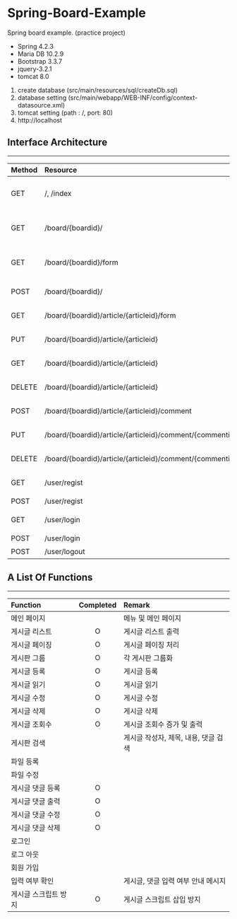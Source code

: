 # Spring-Board-Example
Spring board example. (practice project)

- Spring 4.2.3
- Maria DB 10.2.9
- Bootstrap 3.3.7
- jquery-3.2.1
- tomcat 8.0

1. create database (src/main/resources/sql/createDb.sql)
2. database setting (src/main/webapp/WEB-INF/config/context-datasource.xml)
3. tomcat setting (path : /, port: 80)
4. http://localhost


## Interface Architecture
------
|Method		|Resource													|Remark				|
|:----------|:----------------------------------------------------------|:------------------|
|GET 		| /, /index													|메인 인덱스 페이지 		|
|GET		|/board/{boardid}/											|게시판 게시글 리스트		|
|GET		|/board/{boardid}/form										|게시판 글쓰기 폼			|
|POST		|/board/{boardid}/											|게시판 글쓰기			|
|GET		|/board/{boardid}/article/{articleid}/form					|게시글 수정 폼			|
|PUT		|/board/{boardid}/article/{articleid}						|게시글 수정		 	|
|GET		|/board/{boardid}/article/{articleid}						|게시글 읽기			|
|DELETE		|/board/{boardid}/article/{articleid}						|게시글 삭제		 	|
|POST		|/board/{boardid}/article/{articleid}/comment				|댓글 저장				|
|PUT		|/board/{boardid}/article/{articleid}/comment/{commentid}	|댓글 수정				|
|DELETE		|/board/{boardid}/article/{articleid}/comment/{commentid}	|댓글 삭제				|
|GET		|/user/regist												|회원가입 페이지			|
|POST		|/user/regist												|회원가입				|
|GET		|/user/login												|로그인 페이지			|
|POST		|/user/login												|로그인				|
|POST		|/user/logout												|로그아웃				|


## A List Of Functions
------
|Function	        |Completed |Remark				              |
|:------------------|:--------:|:---------------------------------|
|메인 페이지	        |          |메뉴 및 메인 페이지	                  |
|게시글 리스트	        |O         |게시글 리스트 출력		                  |
|게시글 페이징	        |O         |게시글 페이징 처리		                  |
|게시판 그룹	        |O         |각 게시판 그룹화		                  |
|게시글 등록	        |O         |게시글 등록			                  |
|게시글 읽기	        |O         |게시글 읽기			                  |
|게시글 수정	        |O         |게시글 수정			                  |
|게시글 삭제	        |O         |게시글 삭제			                  |
|게시글 조회수   	        |O         |게시글 조회수 증가 및 출력	              |
|게시판 검색	        |          |게시글 작성자, 제목, 내용, 댓글 검색	      |
|파일 등록		        |          |				                  |
|파일 수정		        |	       |				                  |
|게시글 댓글 등록	        |O         |				                  |
|게시글 댓글 출력	        |O         |				                  |
|게시글 댓글 수정	        |O	       |				                  |
|게시글 댓글 삭제	        |O         |				                  |
|로그인		        |          |				                  |
|로그 아웃		        |          |				                  |
|회원 가입		        |          |				                  |
|입력 여부 확인		    |          |게시글, 댓글 입력 여부 안내 메시지	          |
|게시글 스크립트 방지    	    |O         |게시글 스크립트 삽입 방지   	              |
